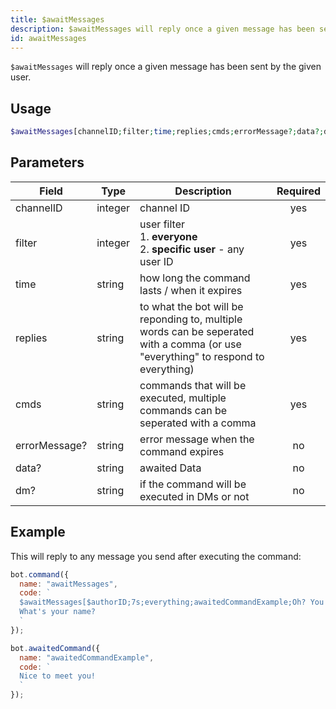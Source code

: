 ```yaml
---
title: $awaitMessages 
description: $awaitMessages will reply once a given message has been sent by the given user.
id: awaitMessages
---
```


`$awaitMessages` will reply once a given message has been sent by the given user.

## Usage

```php
$awaitMessages[channelID;filter;time;replies;cmds;errorMessage?;data?;dm?]
```

## Parameters 


| Field         | Type    | Description                                                                                                                        | Required |
| ------------- | ------- | ---------------------------------------------------------------------------------------------------------------------------------- |:--------:|
| channelID     | integer | channel ID                                                                                                                         |    yes   |
| filter        | integer | user filter <br /> 1. **everyone** <br /> 2. **specific user** - any user ID                                                       |    yes   |
| time          | string  | how long the command lasts / when it expires                                                                                       |    yes   |
| replies       | string  | to what the bot will be reponding to, multiple words can be seperated with a comma  (or use "everything" to respond to everything) |    yes   |
| cmds          | string  | commands that will be executed, multiple commands can be seperated with a comma                                                    |    yes   |
| errorMessage? | string  | error message when the command expires                                                                                             |    no    |
| data?         | string  | awaited Data                                                                                                                       |    no    |
| dm?           | string  | if the command will be executed in DMs or not                                                                                      |    no    |


## Example

This will reply to any message you send after executing the command:

```js
bot.command({
  name: "awaitMessages",
  code: `
  $awaitMessages[$authorID;7s;everything;awaitedCommandExample;Oh? You don't want to talk to me..?] 
  What's your name?
  `
});

bot.awaitedCommand({
  name: "awaitedCommandExample",
  code: `
  Nice to meet you!
  `
});
```
